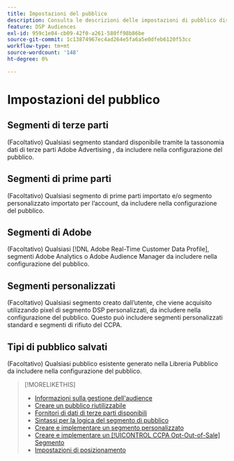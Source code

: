```yaml
---
title: Impostazioni del pubblico
description: Consulta le descrizioni delle impostazioni di pubblico disponibili.
feature: DSP Audiences
exl-id: 959c1e04-cb09-42f0-a261-580ff98b86be
source-git-commit: 1c13874967ec4ad264e5fa6a5e0dfeb6120f53cc
workflow-type: tm+mt
source-wordcount: '148'
ht-degree: 0%

---
```


# Impostazioni del pubblico

## Segmenti di terze parti

(Facoltativo) Qualsiasi segmento standard disponibile tramite la tassonomia dati di terze parti Adobe Advertising , da includere nella configurazione del pubblico.

## Segmenti di prime parti

(Facoltativo) Qualsiasi segmento di prime parti importato e/o segmento personalizzato importato per l’account, da includere nella configurazione del pubblico.

## Segmenti di Adobe

(Facoltativo) Qualsiasi [!DNL Adobe Real-Time Customer Data Profile], segmenti Adobe Analytics o Adobe Audience Manager da includere nella configurazione del pubblico.

## Segmenti personalizzati

(Facoltativo) Qualsiasi segmento creato dall’utente, che viene acquisito utilizzando pixel di segmento DSP personalizzati, da includere nella configurazione del pubblico. Questo può includere segmenti personalizzati standard e segmenti di rifiuto del CCPA.

## Tipi di pubblico salvati

(Facoltativo) Qualsiasi pubblico esistente generato nella Libreria Pubblico da includere nella configurazione del pubblico.

>[!MORELIKETHIS]
>
>* [Informazioni sulla gestione dell&#39;audience](audience-about.md)
>* [Creare un pubblico riutilizzabile](reusable-audience-create.md)
>* [Fornitori di dati di terze parti disponibili](third-party-data-providers.md)
>* [Sintassi per la logica del segmento di pubblico](audience-segment-logic-syntax.md)
>* [Creare e implementare un segmento personalizzato](custom-segment-create.md)
>* [Creare e implementare un [!UICONTROL CCPA Opt-Out-of-Sale] Segmento](ccpa-opt-out-segment-create.md)
>* [Impostazioni di posizionamento](/help/dsp/campaign-management/placements/placement-settings.md)

